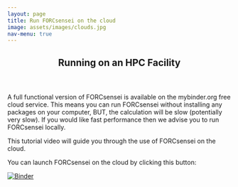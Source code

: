 ```yaml
---
layout: page
title: Run FORCsensei on the cloud
image: assets/images/clouds.jpg
nav-menu: true
---
```


<!-- Main -->
<div id="main" class="alt">

<!-- One -->
<section id="one">
	<div class="inner">
		<header class="major">
			<h1>Running on an HPC Facility</h1>
		</header>

<!-- Content -->
<p>A full functional version of FORCsensei is available on the mybinder.org free cloud service. This means you can run FORCsensei without installing any packages on your computer, BUT, the calculation will be slow (potentially very slow). If you would like fast performance then we advise you to run FORCsensei locally.

This tutorial video will guide you through the use of FORCsensei on the cloud.

You can launch FORCsensei on the cloud by clicking this button:</p>  [![Binder](https://mybinder.org/badge_logo.svg)](https://mybinder.org/v2/gh/FORCaist/cloudsensei/master)
